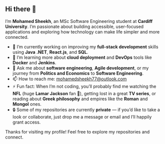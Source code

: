 ## Hi there 👋  

I’m **Mohamed Sheekh**, an MSc Software Engineering student at **Cardiff University**. I’m passionate about building accessible, user-focused applications and exploring how technology can make life simpler and more connected.  

- 🔭 I’m currently working on improving my **full-stack development** skills using **Java** **.NET**, **React.js**, and **SQL**.  
- 🌱 I’m learning more about **cloud deployment** and **DevOps** tools like **Docker** and **Jenkins**.  
- 💬 Ask me about **software engineering**, **Agile development**, or my journey from **Politics and Economics** to **Software Engineering**.  
- 📫 How to reach me: [mohamedsheekh77@outlook.com](mailto:mohamedsheekh77@outlook.com)  
- ⚡ Fun fact: When I’m not coding, you’ll probably find me watching the **NFL** (huge **Lamar Jackson** fan 🏈), getting lost in a great **TV series**, or reading about **Greek philosophy** and empires like the **Roman** and **Mongol** ones.  
- 🔒 Some of my repositories are currently **private** — if you’d like to take a look or collaborate, just drop me a message or email and I’ll happily grant access.  

Thanks for visiting my profile! Feel free to explore my repositories and connect.

